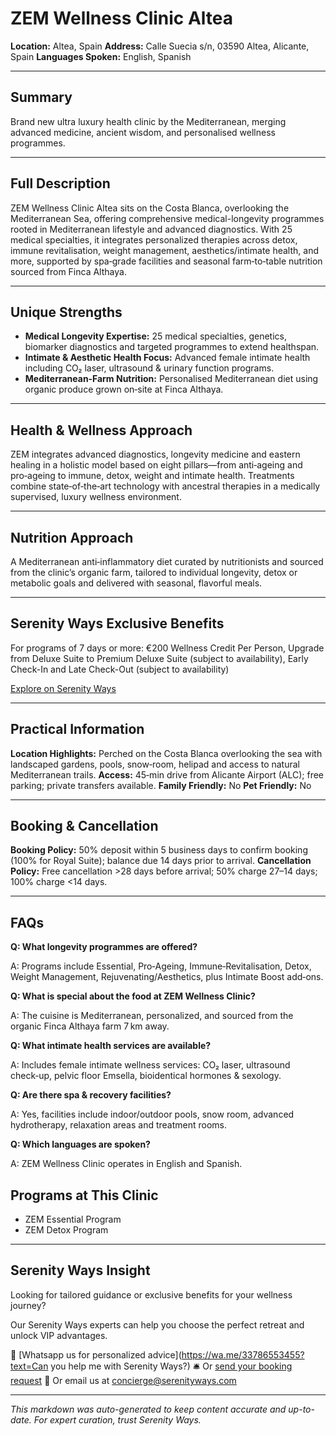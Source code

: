 # ZEM Wellness Clinic Altea

**Location:** Altea, Spain
**Address:** Calle Suecia s/n, 03590 Altea, Alicante, Spain
**Languages Spoken:** English, Spanish

---

## Summary

Brand new ultra luxury health clinic by the Mediterranean, merging advanced medicine, ancient wisdom, and personalised wellness programmes.

---

## Full Description

ZEM Wellness Clinic Altea sits on the Costa Blanca, overlooking the Mediterranean Sea, offering comprehensive medical-longevity programmes rooted in Mediterranean lifestyle and advanced diagnostics. With 25 medical specialties, it integrates personalized therapies across detox, immune revitalisation, weight management, aesthetics/intimate health, and more, supported by spa‑grade facilities and seasonal farm‑to‑table nutrition sourced from Finca Althaya.

---

## Unique Strengths

- **Medical Longevity Expertise:** 25 medical specialties, genetics, biomarker diagnostics and targeted programmes to extend healthspan.
- **Intimate & Aesthetic Health Focus:** Advanced female intimate health including CO₂ laser, ultrasound & urinary function programs.
- **Mediterranean‑Farm Nutrition:** Personalised Mediterranean diet using organic produce grown on‑site at Finca Althaya.

---

## Health & Wellness Approach

ZEM integrates advanced diagnostics, longevity medicine and eastern healing in a holistic model based on eight pillars—from anti‑ageing and pro‑ageing to immune, detox, weight and intimate health. Treatments combine state‑of‑the‑art technology with ancestral therapies in a medically supervised, luxury wellness environment.

---

## Nutrition Approach

A Mediterranean anti‑inflammatory diet curated by nutritionists and sourced from the clinic’s organic farm, tailored to individual longevity, detox or metabolic goals and delivered with seasonal, flavorful meals.

---

## Serenity Ways Exclusive Benefits

For programs of 7 days or more: €200 Wellness Credit Per Person, Upgrade from Deluxe Suite to Premium Deluxe Suite (subject to availability), Early Check-In and Late Check-Out (subject to availability)

[Explore on Serenity Ways](https://serenityways.com/collections/zem-wellness-clinic-altea)

---

## Practical Information

**Location Highlights:** Perched on the Costa Blanca overlooking the sea with landscaped gardens, pools, snow‑room, helipad and access to natural Mediterranean trails.
**Access:** 45‑min drive from Alicante Airport (ALC); free parking; private transfers available.
**Family Friendly:** No
**Pet Friendly:** No

---

## Booking & Cancellation

**Booking Policy:** 50% deposit within 5 business days to confirm booking (100% for Royal Suite); balance due 14 days prior to arrival.
**Cancellation Policy:** Free cancellation >28 days before arrival; 50% charge 27–14 days; 100% charge <14 days.

---

## FAQs

**Q: What longevity programmes are offered?**

A: Programs include Essential, Pro‑Ageing, Immune‑Revitalisation, Detox, Weight Management, Rejuvenating/Aesthetics, plus Intimate Boost add‑ons.

**Q: What is special about the food at ZEM Wellness Clinic?**

A: The cuisine is Mediterranean, personalized, and sourced from the organic Finca Althaya farm 7 km away.

**Q: What intimate health services are available?**

A: Includes female intimate wellness services: CO₂ laser, ultrasound check‑up, pelvic floor Emsella, bioidentical hormones & sexology.

**Q: Are there spa & recovery facilities?**

A: Yes, facilities include indoor/outdoor pools, snow room, advanced hydrotherapy, relaxation areas and treatment rooms.

**Q: Which languages are spoken?**

A: ZEM Wellness Clinic operates in English and Spanish.

## Programs at This Clinic

- ZEM Essential Program
- ZEM Detox Program


---

## Serenity Ways Insight

Looking for tailored guidance or exclusive benefits for your wellness journey?

Our Serenity Ways experts can help you choose the perfect retreat and unlock VIP advantages.

💬 [Whatsapp us for personalized advice](https://wa.me/33786553455?text=Can you help me with Serenity Ways?)
🛎️ Or [send your booking request](https://serenityways.com/pages/contact)
📧 Or email us at [concierge@serenityways.com](mailto:concierge@serenityways.com)

---

*This markdown was auto-generated to keep content accurate and up-to-date. For expert curation, trust Serenity Ways.*
